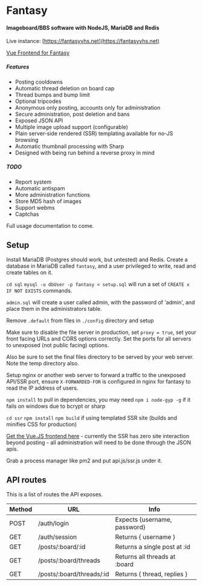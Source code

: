 # Fantasy

#### Imageboard/BBS software with NodeJS, MariaDB and Redis

Live instance: [https://fantasyvhs.net](https://fantasyvhs.net)

[Vue Frontend for Fantasy](https://github.com/izzymg/zv)

##### Features

* Posting cooldowns
* Automatic thread deletion on board cap
* Thread bumps and bump limit
* Optional tripcodes
* Anonymous only posting, accounts only for administration
* Secure administration, post deletion and bans
* Exposed JSON API 
* Multiple image upload support (configurable)
* Plain server-side rendered (SSR) templating available for no-JS browsing
* Automatic thumbnail processing with Sharp
* Designed with being run behind a reverse proxy in mind

##### TODO
* Report system
* Automatic antispam
* More administration functions
* Store MD5 hash of images
* Support webms
* Captchas

Full usage documentation to come.

## Setup

Install MariaDB (Postgres should work, but untested) and Redis. Create a database in MariaDB called `fantasy`, and a user privileged to write, read and create tables on it.

`cd sql` `mysql -u dbUser -p fantasy < setup.sql` will run a set of `CREATE x IF NOT EXISTS` commands. 

`admin.sql` will create a user called admin, with the password of 'admin', and place them in the administrators table.

Remove `.default` from files in `./config` directory and setup

Make sure to disable the file server in production, set `proxy = true`, set your front facing URLs and CORS options correctly. Set the ports for all  servers to unexposed (not public facing) options.

Also be sure to set the final files directory to be served by your web server. Note the temp directory also.

Setup nginx or another web server to forward a traffic to the unexposed API/SSR port, ensure `X-FORWARDED-FOR` is configured in nginx for fantasy to read the IP address of users.

`npm install` to pull in dependencies, you may need `npm i node-gyp -g` if it fails on windows due to bcrypt or sharp

`cd ssr` `npm install` `npm build` if using templated SSR site (builds and minifies CSS for production)

[Get the Vue.JS frontend here](https://github.com/izzymg/zv) - currently the SSR has zero site interaction beyond posting - all administration will need to be done through the JSON apis.

Grab a process manager like pm2 and put api.js/ssr.js under it.

## API routes

This is a list of routes the API exposes.

| Method | URL                                | Info                             |
| ------ | ---------------------------------- | -------------------------------- |
| POST   | /auth/login                        | Expects {username, password}     |
| GET    | /auth/session                      | Returns { username }             |
| GET    | /posts/:board/:id                  | Returns a single post at :id     |
| GET    | /posts/:board/threads              | Returns all threads at :board    |
| GET    | /posts/:board/threads/:id          | Returns { thread, replies }      |